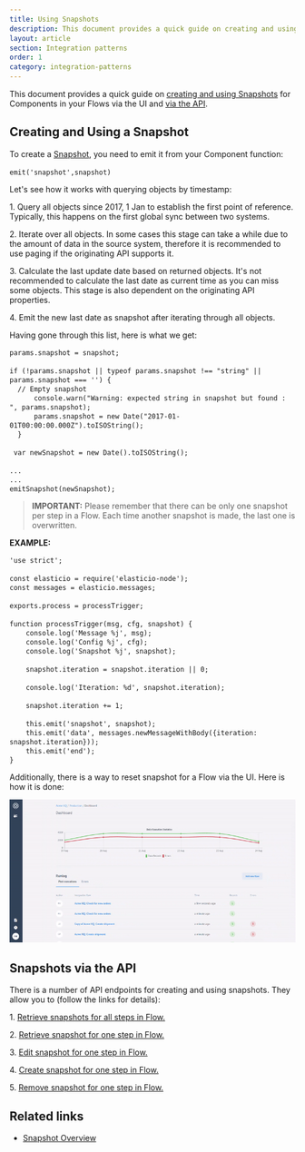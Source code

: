 ```yaml
---
title: Using Snapshots
description: This document provides a quick guide on creating and using Snapshots for Components in your Flows via the UI and via the API.
layout: article
section: Integration patterns
order: 1
category: integration-patterns
---
```


This document provides a quick guide on [creating and using Snapshots](#creating-a-snapshot) for Components in your Flows via the UI and [via the API](#snapshots-via-the-api).

## Creating and Using a Snapshot

To create a [Snapshot](/guides/using-snapshots), you need to emit it from your Component function:

`emit('snapshot',snapshot)`

Let's see how it works with querying objects by timestamp:

1\. Query all objects since 2017, 1 Jan to establish the first point of reference. Typically, this happens on the first global sync between two systems.

2\. Iterate over all objects. In some cases this stage can take a while due to the amount of data in the source system, therefore it is recommended to use paging if the originating API supports it.

3\. Calculate the last update date based on returned objects. It's not recommended to calculate the last date as current time as you can miss some objects. This stage is also dependent on the originating API properties.

4\. Emit the new last date as snapshot after iterating through all objects.

Having gone through this list, here is what we get:

```
params.snapshot = snapshot;

if (!params.snapshot || typeof params.snapshot !== "string" || params.snapshot === '') {
  // Empty snapshot
      console.warn("Warning: expected string in snapshot but found : ", params.snapshot);
      params.snapshot = new Date("2017-01-01T00:00:00.000Z").toISOString();
  }

 var newSnapshot = new Date().toISOString();

...
...
emitSnapshot(newSnapshot);
```

>**IMPORTANT:** Please remember that there can be only one snapshot per step in a Flow. Each time another snapshot is made, the last one is overwritten.

**EXAMPLE:**

```
'use strict';

const elasticio = require('elasticio-node');
const messages = elasticio.messages;

exports.process = processTrigger;

function processTrigger(msg, cfg, snapshot) {
    console.log('Message %j', msg);
    console.log('Config %j', cfg);
    console.log('Snapshot %j', snapshot);

    snapshot.iteration = snapshot.iteration || 0;

    console.log('Iteration: %d', snapshot.iteration);

    snapshot.iteration += 1;

    this.emit('snapshot', snapshot);
    this.emit('data', messages.newMessageWithBody({iteration: snapshot.iteration}));
    this.emit('end');
}
```

Additionally, there is a way to reset snapshot for a Flow via the UI. Here is how it is done:

![Resetting snapshots via UI](/assets/img/integrator-guide/using-snapshots/reset-snapshot.gif)

## Snapshots via the API

There is a number of API endpoints for creating and using snapshots. They allow you to (follow the links for details):

1\. [Retrieve snapshots for all steps in Flow.]({{site.data.tenant.apiBaseUri}}/docs/v2/#retrieve-snapshots-for-all-steps-in-flow)

2\. [Retrieve snapshot for one step in Flow.]({{site.data.tenant.apiBaseUri}}/docs/v2/#retrieve-snapshot-for-one-step-in-flow)

3\. [Edit snapshot for one step in Flow.]({{site.data.tenant.apiBaseUri}}/docs/v2/#edit-snapshot-for-one-step-in-flow)

4\. [Create snapshot for one step in Flow.]({{site.data.tenant.apiBaseUri}}/docs/v2/#create-snapshot-for-one-step-in-flow)

5\. [Remove snapshot for one step in Flow.]({{site.data.tenant.apiBaseUri}}/docs/v2/#remove-snapshot-for-one-step-in-flow)

## Related links

- [Snapshot Overview](/getting-started/snapshot-overview.html)
